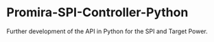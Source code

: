 # Promira-SPI-Controller-Python
Further development of the API in Python for the SPI and Target Power.
